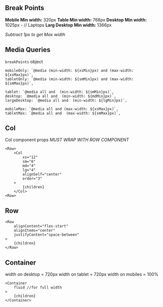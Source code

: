 ## Break Points
**Mobile Min width:** 320px
**Table Min width:** 768px
**Desktop Min width:** 1025px  - // Laptops
**Larg Desktop Min width:** 1366px

*Subtract 1px to get Max width*

## Media Queries
`breakPoints` object
```
mobileOnly: `@media (min-width: ${xsMin}px) and (max-width: ${xsMax}px)`,
tabletOnly: `@media (min-width: ${smMin}px) and (max-width: ${smMax}px)`,

tablet: `@media all and  (min-width: ${smMin}px)`,
desktop: `@media all and  (min-width: ${mdMin}px)`,
largeDesktop: `@media all and  (min-width: ${lgMin}px)`,

mobileMax: `@media all and (max-width: ${xsMax}px)`,
tabletMax: `@media all and  (max-width: ${smMax}px)`,
```
## Col
Col component props *MUST WRAP WITH ROW COMPONENT*
```
<Row>
    <Col
        xs="12"
        sm="6" 
        md="4" 
        lg="4" 
        alignSelf="center" 
        order="3"
    >
        {children}
    </Col>
<Row>
```

## Row

```
<Row
    alignContent="flex-start"
    alignItems="center"
    justifyContent="space-between"
>
    {children}
</Row>
```

## Container
width on desktop = 720px
width on tablet = 720px
width on mobiles = 100%
```
<Container
    fluid //for full width
>
    {children}
</Container>
```